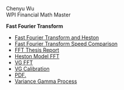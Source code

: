 Chenyu Wu </br>
WPI Financial Math Master

__Fast Fourier Transform__
- [Fast Fourier Transform and Heston](Fourier_Transform_Heston_BSM.ipynb)
- [Fast Fourier Transform Speed Comparison](Speed_Comparison.ipynb)
- [FFT Thesis Report](Fast_Fourier_Transform_Thesis_Report.pdf)
- [Heston Model FFT](Heston_FFT.ipynb)
- [VG FFT](Variance_Gamma_FFT.ipynb)
- [VG Calibration](Calibration.ipynb)
- <a href="wuchenyu38.github.io/PDFs/Option Pricing using VarianceGamma.pdf" target="_blank">PDF.</a>
- <a href="wuchenyu38.github.io/PDFs/Variance Gamma Process.pdf" class="image fit">Variance Gamma Process</a>

